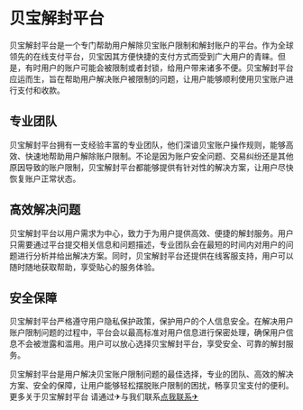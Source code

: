 # 贝宝解封平台

贝宝解封平台是一个专门帮助用户解除贝宝账户限制和解封账户的平台。作为全球领先的在线支付平台，贝宝因其方便快捷的支付方式而受到广大用户的青睐。但是，有时用户的账户可能会被限制或者封锁，给用户带来诸多不便。贝宝解封平台应运而生，旨在帮助用户解决账户被限制的问题，让用户能够顺利使用贝宝账户进行支付和收款。

## 专业团队

贝宝解封平台拥有一支经验丰富的专业团队，他们深谙贝宝账户操作规则，能够高效、快速地帮助用户解除账户限制。不论是因为账户安全问题、交易纠纷还是其他原因导致的账户限制，贝宝解封平台都能够提供有针对性的解决方案，让用户尽快恢复账户正常状态。

## 高效解决问题

贝宝解封平台以用户需求为中心，致力于为用户提供高效、便捷的解封服务。用户只需要通过平台提交相关信息和问题描述，专业团队会在最短的时间内对用户的问题进行分析并给出解决方案。同时，贝宝解封平台还提供在线客服支持，用户可以随时随地获取帮助，享受贴心的服务体验。

## 安全保障

贝宝解封平台严格遵守用户隐私保护政策，保护用户的个人信息安全。在解决用户账户限制问题的过程中，平台会以最高标准对用户信息进行保密处理，确保用户信息不会被泄露和滥用。用户可以放心选择贝宝解封平台，享受安全、可靠的解封服务。

贝宝解封平台是用户解决贝宝账户限制问题的最佳选择，专业的团队、高效的解决方案、安全的保障，让用户能够轻松摆脱账户限制的困扰，畅享贝宝支付的便利。更多关于贝宝解封平台 请通过✈与我们联系[点我联系✈](https://pc.k02.cc)